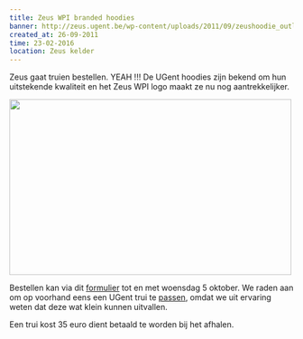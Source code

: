 ```yaml
---
title: Zeus WPI branded hoodies
banner: http://zeus.ugent.be/wp-content/uploads/2011/09/zeushoodie_outline_small.png
created_at: 26-09-2011
time: 23-02-2016
location: Zeus kelder
---
```


Zeus gaat truien bestellen. YEAH !!! De UGent hoodies zijn bekend om hun uitstekende kwaliteit en het Zeus WPI logo maakt ze nu nog aantrekkelijker.

<img alt="" src="http://zeus.ugent.be/wp-content/uploads/2011/09/zeushoodie_outline_small.png" title="Zeus hoodies" class="aligncenter" width="500" height="311" />

Bestellen kan via dit <a href="https://docs.google.com/spreadsheet/viewform?formkey=dEd6aEdmVEEyUHNnY09RaWV0UDJ1blE6MQ" title="truien bestel formulier" target="_blank">formulier</a> tot en met woensdag 5 oktober. We raden aan om op voorhand eens een UGent trui te <a href="http://gent.unigear.eu/nlgent/verkooppunten/">passen</a>, omdat we uit ervaring weten dat deze wat klein kunnen uitvallen.

Een trui kost 35 euro dient betaald te worden bij het afhalen.